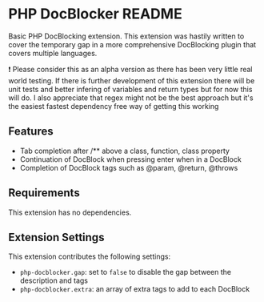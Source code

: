 # PHP DocBlocker README

Basic PHP DocBlocking extension. This extension was hastily written to cover the temporary gap in a more comprehensive DocBlocking plugin that covers multiple languages.

:exclamation: Please consider this as an alpha version as there has been very little real world testing. If there is further development of this extension there will be unit tests and better infering of variables and return types but for now this will do. I also appreciate that regex might not be the best approach but it's the easiest fastest dependency free way of getting this working

## Features

* Tab completion after /** above a class, function, class property
* Continuation of DocBlock when pressing enter when in a DocBlock
* Completion of DocBlock tags such as @param, @return, @throws

## Requirements

This extension has no dependencies.

## Extension Settings

This extension contributes the following settings:

* `php-docblocker.gap`: set to `false` to disable the gap between the description and tags
* `php-docblocker.extra`: an array of extra tags to add to each DocBlock
